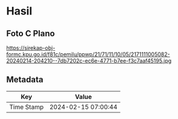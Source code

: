 # Hasil

## Foto C Plano

https://sirekap-obj-formc.kpu.go.id/f81c/pemilu/ppwp/21/71/11/10/05/2171111005082-20240214-204210--7db7202c-ec6e-4771-b7ee-f3c7aaf45195.jpg


## Metadata

| Key        | Value               |
| ---------- | ------------------- |
| Time Stamp | 2024-02-15 07:00:44 |



